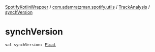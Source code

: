 [SpotifyKotlinWrapper](../../index.md) / [com.adamratzman.spotify.utils](../index.md) / [TrackAnalysis](index.md) / [synchVersion](./synch-version.md)

# synchVersion

`val synchVersion: `[`Float`](https://kotlinlang.org/api/latest/jvm/stdlib/kotlin/-float/index.html)